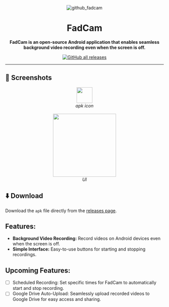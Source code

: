 <div align="center">

![github_fadcam](https://github.com/anonfaded/FadCam/assets/124708903/65057b89-37b5-4b2f-9746-866cf36f2820)
# FadCam

**FadCam is an open-source Android application that enables seamless background video recording even when the screen is off.**

[![GitHub all releases](https://img.shields.io/github/downloads/anonfaded/FadCam/total?label=Downloads&logo=github)](https://github.com/anonfaded/FadCam/releases/)

</div>

---

## 📱 Screenshots

<div align="center">
    <img src="https://github.com/anonfaded/FadCam/assets/124708903/5fda3f47-fd16-41e2-8118-423504ba4982" style="width: 50px; height: auto;" >
    <br>
    <em>apk icon</em>
    <br><br>
    <img src="https://github.com/anonfaded/FadCam/assets/124708903/225af2bc-b354-4f78-876a-02cac985db38" style="width: 200px; height: auto;" >
    <br>
    <em>UI</em>
    <br>
</div>
<!--     <details>
        <summary><strong>More Screenshots</strong></summary>
        <img src="/img/3.png" style="width: 700px; height: auto;" >
        <br>
        <img src="/img/4.png" style="width: 700px; height: auto;" >
        <br>
        <img src="/img/5.png" style="width: 700px; height: auto;" >
    </details> -->


## ⬇️ Download

Download the `apk` file directly from the [releases page](https://github.com/anonfaded/FadCam/releases).


## Features:

- **Background Video Recording:** Record videos on Android devices even when the screen is off.
- **Simple Interface:** Easy-to-use buttons for starting and stopping recordings.

## Upcoming Features:

- [ ] Scheduled Recording: Set specific times for FadCam to automatically start and stop recording.
- [ ] Google Drive Auto-Upload: Seamlessly upload recorded videos to Google Drive for easy access and sharing.
